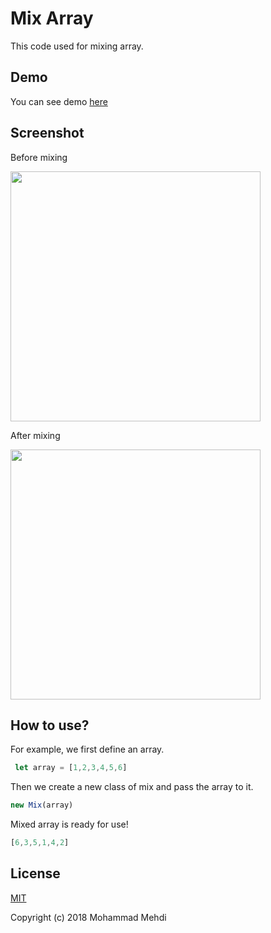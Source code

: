 # Mix Array
This code used for mixing array.
## Demo
You can see demo [here](https://favecode.github.io/mix)

## Screenshot
Before mixing

<img src="https://favecode.github.io/mix/before.png" width="400"/>

After mixing

<img src="https://favecode.github.io/mix/after.png" width="400"/>

## How to use?
For example, we first define an array.
```js
 let array = [1,2,3,4,5,6]
 ```
 Then we create a new class of mix and pass the array to it.
 ```js
 new Mix(array)
 ```
Mixed array is ready for use!
```js
[6,3,5,1,4,2]
```
## License
[MIT](https://github.com/favecode/mix/blob/master/LICENSE)

Copyright (c) 2018 Mohammad Mehdi
